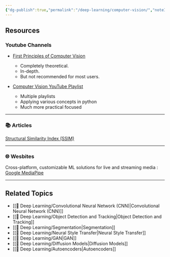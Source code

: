 ```yaml
---
{"dg-publish":true,"permalink":"/deep-learning/computer-vision/","noteIcon":"2","updated":"2024-05-22T15:03:41.157+05:30"}
---
```



## Resources

### Youtube Channels

- [First Principles of Computer Vision](https://www.youtube.com/@firstprinciplesofcomputerv3258)
	- Completely theoretical.
	- In-depth.
	- But not recommended for most users.

- [Computer Vision YouTube Playlist](https://www.youtube.com/@DigitalSreeni)
	- Multiple playlists
	- Applying various concepts in python
	- Much more practical focused

---

### 📚 Articles

[Structural Similarity Index (SSIM)](https://medium.com/srm-mic/all-about-structural-similarity-index-ssim-theory-code-in-pytorch-6551b455541e)

---

### 🌐 Wesbites

Cross-platform, customizable ML solutions for live and streaming media : [Google MediaPipe](https://google.github.io/mediapipe/)

---

## Related Topics

- [[🤖 Deep Learning/Convolutional Neural Network (CNN)\|Convolutional Neural Network (CNN)]]
- [[🤖 Deep Learning/Object Detection and Tracking\|Object Detection and Tracking]]
- [[🤖 Deep Learning/Segmentation\|Segmentation]]
- [[🤖 Deep Learning/Neural Style Transfer\|Neural Style Transfer]]
- [[🤖 Deep Learning/GAN\|GAN]]
- [[🤖 Deep Learning/Diffusion Models\|Diffusion Models]]
- [[🤖 Deep Learning/Autoencoders\|Autoencoders]]
